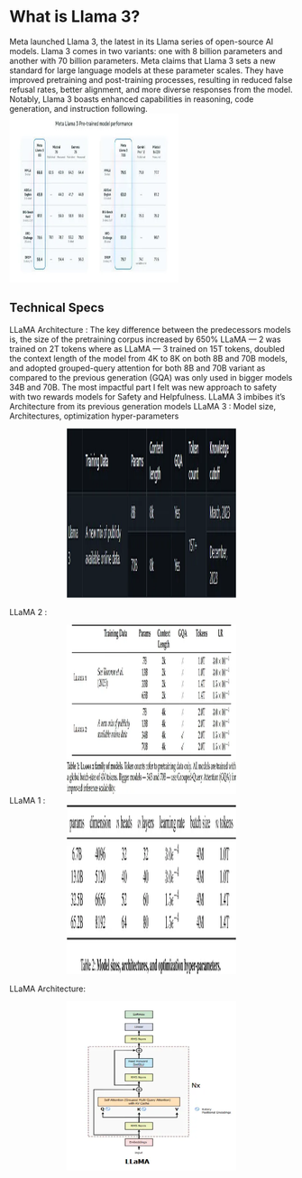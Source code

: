 # What is Llama 3?
Meta launched Llama 3, the latest in its Llama series of open-source AI models. Llama 3 comes in two variants: one with 8 billion parameters and another with 70 billion parameters.
Meta claims that Llama 3 sets a new standard for large language models at these parameter scales. They have improved pretraining and post-training processes, resulting in reduced false refusal rates, better alignment, and more diverse responses from the model. Notably, Llama 3 boasts enhanced capabilities in reasoning, code generation, and instruction following.
<img src="assets/meta_com.webp" height="300" width="300">
## Technical Specs
LLaMA Architecture :
The key difference between the predecessors models is, the size of the pretraining corpus increased by 650% LLaMA — 2 was trained on 2T tokens where as LLaMA — 3 trained on 15T tokens, doubled the context length of the model from 4K to 8K on both 8B and 70B models, and adopted grouped-query attention for both 8B and 70B variant as compared to the previous generation (GQA) was only used in bigger models 34B and 70B. The most impactful part I felt was new approach to safety with two rewards models for Safety and Helpfulness.
LLaMA 3 imbibes it’s Architecture from its previous generation models
LLaMA 3 :
Model size, Architectures, optimization hyper-parameters

<center> <img src="assets/parameter.webp" width="300"  height="300"> </center>

LLaMA 2 :
<center><img src="assets/paramter_2.webp" width="300" height="300"> </center>
LLaMA 1 :
<center><img src="assets/llama1.webp" width="300" height="300"> </center>



LLaMA Architecture:
<center><img src="assets/archi.webp" width="300" height="300"> </center>


